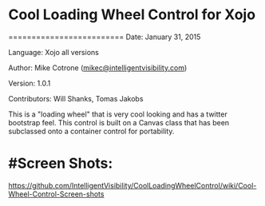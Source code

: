 # Cool Loading Wheel Control for Xojo
=========================
Date: January 31, 2015

Language: Xojo all versions

Author: Mike Cotrone (mikec@intelligentvisibility.com)

Version: 1.0.1

Contributors: Will Shanks, Tomas Jakobs

This is a "loading wheel" that is very cool looking and has a twitter bootstrap feel. This control is built on a Canvas class that has been subclassed onto a container control for portability.

#Screen Shots:
=
https://github.com/IntelligentVisibility/CoolLoadingWheelControl/wiki/Cool-Wheel-Control-Screen-shots

